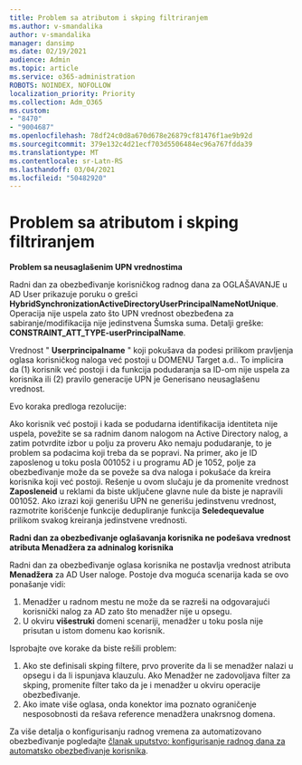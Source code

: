 ```yaml
---
title: Problem sa atributom i skping filtriranjem
ms.author: v-smandalika
author: v-smandalika
manager: dansimp
ms.date: 02/19/2021
audience: Admin
ms.topic: article
ms.service: o365-administration
ROBOTS: NOINDEX, NOFOLLOW
localization_priority: Priority
ms.collection: Adm_O365
ms.custom:
- "8470"
- "9004687"
ms.openlocfilehash: 78df24c0d8a670d678e26879cf81476f1ae9b92d
ms.sourcegitcommit: 379e132c4d21ecf703d5506484ec96a767fdda39
ms.translationtype: MT
ms.contentlocale: sr-Latn-RS
ms.lasthandoff: 03/04/2021
ms.locfileid: "50482920"
---
```

# <a name="problem-with-attribute-and-scoping-filter"></a>Problem sa atributom i skping filtriranjem

**Problem sa neusaglašenim UPN vrednostima**

Radni dan za obezbeđivanje korisničkog radnog dana za OGLAŠAVANJE u AD User prikazuje poruku o grešci **HybridSynchronizationActiveDirectoryUserPrincipalNameNotUnique**. Operacija nije uspela zato što UPN vrednost obezbeđena za sabiranje/modifikacija nije jedinstvena Šumska suma. Detalji greške: **CONSTRAINT_ATT_TYPE-userPrincipalName**.

Vrednost " **Userprincipalname** " koji pokušava da podesi prilikom pravljenja oglasa korisničkog naloga već postoji u DOMENU Target a.d.. To implicira da (1) korisnik već postoji i da funkcija podudaranja sa ID-om nije uspela za korisnika ili (2) pravilo generacije UPN je Generisano neusaglašenu vrednost.

Evo koraka predloga rezolucije:

Ako korisnik već postoji i kada se podudarna identifikacija identiteta nije uspela, povežite se sa radnim danom nalogom na Active Directory nalog, a zatim potvrdite izbor u polju za proveru Ako nemaju podudaranje, to je problem sa podacima koji treba da se popravi. Na primer, ako je ID zaposlenog u toku posla 001052 i u programu AD je 1052, polje za obezbeđivanje može da se poveže sa dva naloga i pokušaće da kreira korisnika koji već postoji. Rešenje u ovom slučaju je da promenite vrednost **Zaposleneid** u reklami da biste uključene glavne nule da biste je napravili 001052.
Ako izrazi koji generišu UPN ne generišu jedinstvenu vrednost, razmotrite korišćenje funkcije dedupliranje funkcija **Seledequevalue** prilikom svakog kreiranja jedinstvene vrednosti.

**Radni dan za obezbeđivanje oglašavanja korisnika ne podešava vrednost atributa Menadžera za adninalog korisnika**

Radni dan za obezbeđivanje oglasa korisnika ne postavlja vrednost atributa **Menadžera** za AD User naloge. Postoje dva moguća scenarija kada se ovo ponašanje vidi:

1. Menadžer u radnom mestu ne može da se razreši na odgovarajući korisnički nalog za AD zato što menadžer nije u opsegu.
2. U okviru **višestruki** domeni scenariji, menadžer u toku posla nije prisutan u istom domenu kao korisnik.

Isprobajte ove korake da biste rešili problem:

1. Ako ste definisali skping filtere, prvo proverite da li se menadžer nalazi u opsegu i da li ispunjava klauzulu. Ako Menadžer ne zadovoljava filter za skping, promenite filter tako da je i menadžer u okviru operacije obezbeđivanje.
2. Ako imate više oglasa, onda konektor ima poznato ograničenje nesposobnosti da rešava reference menadžera unakrsnog domena.

Za više detalja o konfigurisanju radnog vremena za automatizovano obezbeđivanje pogledajte [članak uputstvo: konfigurisanje radnog dana za automatsko obezbeđivanje korisnika](https://docs.microsoft.com/azure/active-directory/saas-apps/workday-inbound-tutorial).













